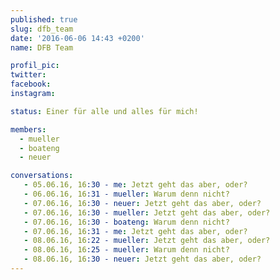 ```yaml
---
published: true
slug: dfb_team
date: '2016-06-06 14:43 +0200'
name: DFB Team

profil_pic:
twitter:
facebook:
instagram:

status: Einer für alle und alles für mich!

members:
  - mueller
  - boateng
  - neuer

conversations: 
   - 05.06.16, 16:30 - me: Jetzt geht das aber, oder?
   - 06.06.16, 16:31 - mueller: Warum denn nicht?
   - 07.06.16, 16:30 - neuer: Jetzt geht das aber, oder?
   - 07.06.16, 16:30 - mueller: Jetzt geht das aber, oder?
   - 07.06.16, 16:30 - boateng: Warum denn nicht?
   - 07.06.16, 16:31 - me: Jetzt geht das aber, oder?
   - 08.06.16, 16:22 - mueller: Jetzt geht das aber, oder?
   - 08.06.16, 16:25 - mueller: Warum denn nicht?
   - 08.06.16, 16:30 - neuer: Jetzt geht das aber, oder?
---
```

